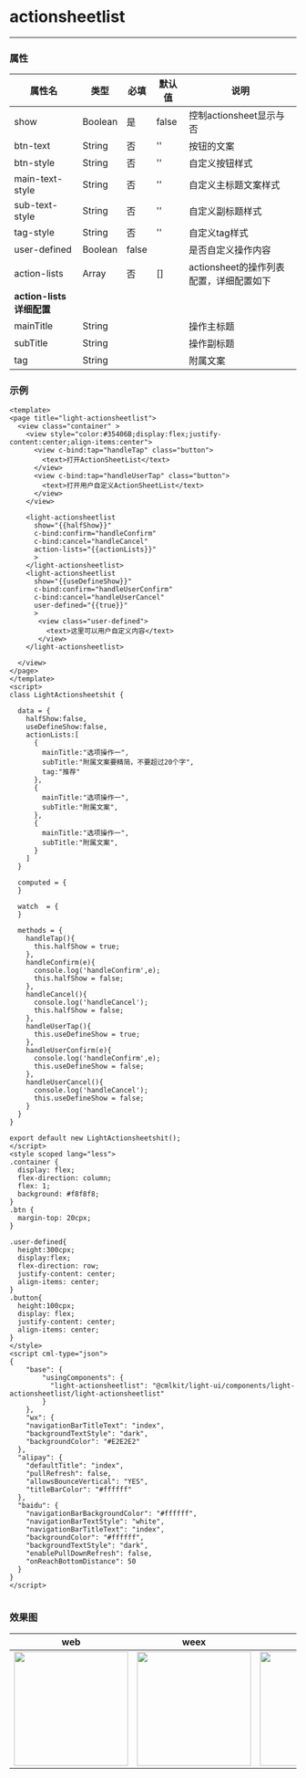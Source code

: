 # actionsheetlist	

-------

### 属性



| 属性名                   | 类型    | 必填  | 默认值 | 说明                                    |
| ------------------------ | ------- | ----- | ------ | --------------------------------------- |
| show                     | Boolean | 是    | false  | 控制actionsheet显示与否                 |
| btn-text                 | String  | 否    | ''     | 按钮的文案                              |
| btn-style                | String  | 否    | ''     | 自定义按钮样式                          |
| main-text-style          | String  | 否    | ''     | 自定义主标题文案样式                    |
| sub-text-style           | String  | 否    | ''     | 自定义副标题样式                        |
| tag-style                | String  | 否    | ''     | 自定义tag样式                           |
| user-defined             | Boolean | false |        | 是否自定义操作内容                      |
| action-lists             | Array   | 否    | []     | actionsheet的操作列表配置，详细配置如下 |
| **action-lists详细配置** |         |       |        |                                         |
| mainTitle                | String  |       |        | 操作主标题                              |
| subTitle                 | String  |       |        | 操作副标题                              |
| tag                      | String  |       |        | 附属文案                                |

### 示例

```vue
<template>
<page title="light-actionsheetlist">
  <view class="container" >
    <view style="color:#35406B;display:flex;justify-content:center;align-items:center">
      <view c-bind:tap="handleTap" class="button">
        <text>打开ActionSheetList</text>
      </view>
      <view c-bind:tap="handleUserTap" class="button">
        <text>打开用户自定义ActionSheetList</text>
      </view>
    </view>

    <light-actionsheetlist 
      show="{{halfShow}}" 
      c-bind:confirm="handleConfirm"
      c-bind:cancel="handleCancel"
      action-lists="{{actionLists}}"
      >
    </light-actionsheetlist>
    <light-actionsheetlist 
      show="{{useDefineShow}}" 
      c-bind:confirm="handleUserConfirm"
      c-bind:cancel="handleUserCancel"
      user-defined="{{true}}"
      >
       <view class="user-defined">
         <text>这里可以用户自定义内容</text>
       </view>
    </light-actionsheetlist>

  </view>
</page>
</template>
<script>
class LightActionsheetshit {

  data = {
    halfShow:false,
    useDefineShow:false,
    actionLists:[
      {
        mainTitle:"选项操作一",
        subTitle:"附属文案要精简，不要超过20个字",
        tag:"推荐"
      },
      {
        mainTitle:"选项操作一",
        subTitle:"附属文案",
      },
      {
        mainTitle:"选项操作一",
        subTitle:"附属文案",
      }
    ]
  }

  computed = {
  }

  watch  = {
  }

  methods = {
    handleTap(){
      this.halfShow = true;
    },
    handleConfirm(e){
      console.log('handleConfirm',e);
      this.halfShow = false;
    },
    handleCancel(){
      console.log('handleCancel');
      this.halfShow = false;
    },
    handleUserTap(){
      this.useDefineShow = true;
    },
    handleUserConfirm(e){
      console.log('handleConfirm',e);
      this.useDefineShow = false;
    },
    handleUserCancel(){
      console.log('handleCancel');
      this.useDefineShow = false;
    }
  }
}

export default new LightActionsheetshit();
</script>
<style scoped lang="less">
.container {
  display: flex;
  flex-direction: column;
  flex: 1;
  background: #f8f8f8;
}
.btn {
  margin-top: 20cpx;
}

.user-defined{
  height:300cpx;
  display:flex;
  flex-direction: row;
  justify-content: center;
  align-items: center;
}
.button{
  height:100cpx;
  display: flex;
  justify-content: center;
  align-items: center;
}
</style>
<script cml-type="json">
{
    "base": {
        "usingComponents": {
          "light-actionsheetlist": "@cmlkit/light-ui/components/light-actionsheetlist/light-actionsheetlist"
        }
    },
    "wx": {
    "navigationBarTitleText": "index",
    "backgroundTextStyle": "dark",
    "backgroundColor": "#E2E2E2"
  },
  "alipay": {
    "defaultTitle": "index",
    "pullRefresh": false,
    "allowsBounceVertical": "YES",
    "titleBarColor": "#ffffff"
  },
  "baidu": {
    "navigationBarBackgroundColor": "#ffffff",
    "navigationBarTextStyle": "white",
    "navigationBarTitleText": "index",
    "backgroundColor": "#ffffff",
    "backgroundTextStyle": "dark",
    "enablePullDownRefresh": false,
    "onReachBottomDistance": 50
  }
}
</script>


```

### 效果图

| web                                                          | weex                                                         | wx                                                           | alipay                                                       | baidu                                                        | qq                                                           |
| ------------------------------------------------------------ | ------------------------------------------------------------ | ------------------------------------------------------------ | ------------------------------------------------------------ | ------------------------------------------------------------ | ------------------------------------------------------------ |
| <img src="../assets/images/web/web-actionsheet.jpg" width="200px" /> | <img src="../assets/images/weex/weex-actionsheet.jpg" width="200px" /> | <img src="../assets/images/wx/wx-actionsheet.png" width="200px" /> | <img src="../assets/images/alipay/ali-actionsheet.png" width="200px" /> | <img src="../assets/images/baidu/baidu-actionsheet.png" width="200px" /> | <img src="../assets/images/qq/qq-actionsheet.png" width="200px" /> |